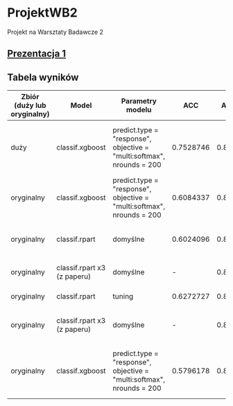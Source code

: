# ProjektWB2
Projekt na Warsztaty Badawcze 2

## [Prezentacja 1](https://github.com/airi314/ProjektWB2/blob/master/prezentacja1/prezentacja.md)

## Tabela wyników

| Zbiór (duży lub oryginalny) | Model | Parametry modelu | ACC | AUC | Folder/ plik | Autor | Krótki opis preprocessingu |
| --- | --- | --- | --- | --- | --- | --- | --- |
| duży | classif.xgboost | predict.type = "response", objective = "multi:softmax", nrounds = 200 | 0.7528746 | 0.8755 | Eucalyptus/ Eucalyptus.R | Gosia | bez NA w Utitlity, lokalizacji, wartości bez sensu, sprzed 1984 r. |
| oryginalny | classif.xgboost | predict.type = "response", objective = "multi:softmax", nrounds = 200 | 0.6084337 | 0.8533 |  Eucalyptus/ XgbOriginal.R | Gosia | bez NA w Utitlity i pustych obserwacji, z lokalizacją |
| oryginalny | classif.rpart | domyślne | 0.6024096 | 0.836 |  Eucalyptus/ RpartOriginal.R | Gosia | bez NA w Utitlity i pustych obserwacji, z lokalizacją |
| oryginalny | classif.rpart x3 (z paperu) | domyślne | - | 0.8525 | Eucalyptus/ eucalyptus_original_ordinal_classification(paper).R | Karol | preprocessing Gosi + usunięcie NA |
| oryginalny | classif.rpart | tuning | 0.6272727 | 0.8307 | Eucalyptus/ rpart_tuning.R | Ola | bez NA w Utitlity |
| oryginalny | classif.rpart x3 (z paperu) | domyślne | - | 0.852 | Eucalyptus/ eucalyptus_original_ordinal_classification(paper)_v2.R | Gosia | preprocessing Gosi, ale z lokalizacją + usunięcie NA |
| oryginalny | classif.xgboost | predict.type = "response", objective = "multi:softmax", nrounds = 200 | 0.5796178 | 0.8376 |  Eucalyptus/ XgbToCompare.R | Gosia | preprocessing Gosi, ale z lokalizacją + usunięcie NA (to samo co powyżej) |
